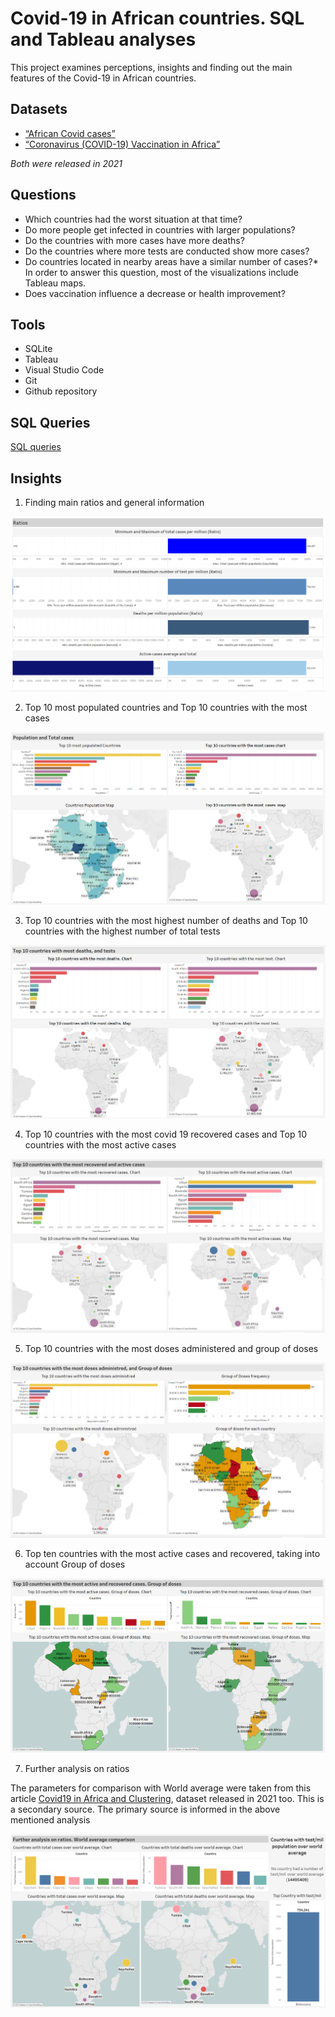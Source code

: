 # Covid-19 in African countries. SQL and Tableau analyses

This project examines perceptions, insights and finding out the main features of the Covid-19 in African countries.

## Datasets

- [“African Covid cases”](https://www.kaggle.com/datasets/johnfisayo/african-covid-cases)
- [“Coronavirus (COVID-19) Vaccination in Africa”](https://www.kaggle.com/datasets/malcolm95/covid19-vaccination-in-africa)

*Both were released in 2021*

## Questions

- Which countries had the worst situation at that time?
- Do more people get infected in countries with larger populations?
- Do the countries with more cases have more deaths?
- Do the countries where more tests are conducted show more cases?
- Do countries located in nearby areas have a similar number of cases?* In order to answer this question, most of the visualizations include Tableau maps.
- Does vaccination influence a decrease or health improvement?

## Tools

- SQLite
- Tableau
- Visual Studio Code
- Git
- Github repository

## SQL Queries

[SQL queries](africa_covid_vac_analysis.sql)

## Insights

1. Finding main ratios and general information

![Finding main ratios and general information](tableau_dashboards/1_general_info_ratios.png)

2. Top 10 most populated countries and Top 10 countries with the most cases

![Top 10 most populated countries and Top 10 countries with the most Covid-19 cases in Africa](tableau_dashboards/2_top_population_top_cases.png)

3. Top 10 countries with the most highest number of deaths and Top 10 countries with the highest number of total tests

![Top 10 most deaths and test](tableau_dashboards/3_top_deaths_tests.png)

4. Top 10 countries with the most covid 19 recovered cases and Top 10 countries with the most active cases

![Top 10 countries with the most recovered and active cases](tableau_dashboards/4_top_recovered_top_active.png)

5. Top 10 countries with the most doses administered and group of doses

![Top 10 countries with the most doses administered and group of doses](tableau_dashboards/5_top_vac_doses.png)

6. Top ten countries with the most active cases and recovered, taking into account Group of doses

![Top ten countries with the most active cases and recovered, taking into account Group of doses](tableau_dashboards/6_top_act_reco._GroupDoses.png)

7. Further analysis on ratios

The parameters for comparison with World average were taken from this article [Covid19 in Africa and Clustering](https://www.kaggle.com/code/sasakitetsuya/covid19-in-africa-eda-and-clustering), dataset released in 2021 too. This is a secondary source. The primary source is informed in the above mentioned analysis

![Further analysis on ratios](tableau_dashboards/7_further_ratios.png)
